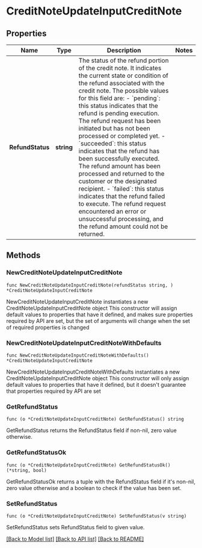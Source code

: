 # CreditNoteUpdateInputCreditNote

## Properties

Name | Type | Description | Notes
------------ | ------------- | ------------- | -------------
**RefundStatus** | **string** | The status of the refund portion of the credit note. It indicates the current state or condition of the refund associated with the credit note. The possible values for this field are:  - &#x60;pending&#x60;: this status indicates that the refund is pending execution. The refund request has been initiated but has not been processed or completed yet. - &#x60;succeeded&#x60;: this status indicates that the refund has been successfully executed. The refund amount has been processed and returned to the customer or the designated recipient. - &#x60;failed&#x60;: this status indicates that the refund failed to execute. The refund request encountered an error or unsuccessful processing, and the refund amount could not be returned. | 

## Methods

### NewCreditNoteUpdateInputCreditNote

`func NewCreditNoteUpdateInputCreditNote(refundStatus string, ) *CreditNoteUpdateInputCreditNote`

NewCreditNoteUpdateInputCreditNote instantiates a new CreditNoteUpdateInputCreditNote object
This constructor will assign default values to properties that have it defined,
and makes sure properties required by API are set, but the set of arguments
will change when the set of required properties is changed

### NewCreditNoteUpdateInputCreditNoteWithDefaults

`func NewCreditNoteUpdateInputCreditNoteWithDefaults() *CreditNoteUpdateInputCreditNote`

NewCreditNoteUpdateInputCreditNoteWithDefaults instantiates a new CreditNoteUpdateInputCreditNote object
This constructor will only assign default values to properties that have it defined,
but it doesn't guarantee that properties required by API are set

### GetRefundStatus

`func (o *CreditNoteUpdateInputCreditNote) GetRefundStatus() string`

GetRefundStatus returns the RefundStatus field if non-nil, zero value otherwise.

### GetRefundStatusOk

`func (o *CreditNoteUpdateInputCreditNote) GetRefundStatusOk() (*string, bool)`

GetRefundStatusOk returns a tuple with the RefundStatus field if it's non-nil, zero value otherwise
and a boolean to check if the value has been set.

### SetRefundStatus

`func (o *CreditNoteUpdateInputCreditNote) SetRefundStatus(v string)`

SetRefundStatus sets RefundStatus field to given value.



[[Back to Model list]](../README.md#documentation-for-models) [[Back to API list]](../README.md#documentation-for-api-endpoints) [[Back to README]](../README.md)


